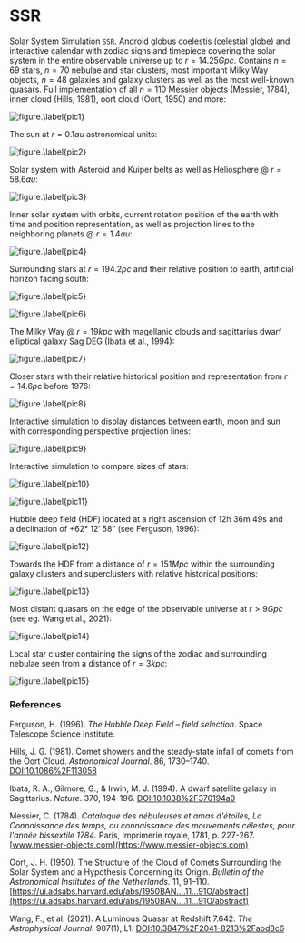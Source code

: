 # SSR
Solar System Simulation `SSR`. Android globus coelestis (celestial globe) and interactive calendar with zodiac signs and timepiece covering the solar system in the entire observable universe up to $r=14.25Gpc.$ Contains $n=69$ stars, $n=70$ nebulae and star clusters, most important Milky Way objects, $n=48$ galaxies and galaxy clusters as well as the most well-known quasars. Full implementation of all $n=110$ Messier objects (Messier, 1784), inner cloud (Hills, 1981), oort cloud (Oort, 1950) and more:


![figure.\label{pic1}](pic1.jpg)

The sun at $r=0.1au$ astronomical units:

![figure.\label{pic2}](pic2.jpg)

Solar system with Asteroid and Kuiper belts as well as Heliosphere @ $r=58.6au$:


![figure.\label{pic3}](pic3.jpg)

Inner solar system with orbits, current rotation position of the earth with time and position representation, as well as projection lines to the neighboring planets @ $r=1.4au$:


![figure.\label{pic4}](pic4.jpg)

Surrounding stars at $r=194.2pc$ and their relative position to earth, artificial horizon facing south:


![figure.\label{pic5}](pic5.jpg)


![figure.\label{pic6}](pic6.jpg)

The Milky Way @ $r=19kpc$ with magellanic clouds and sagittarius dwarf elliptical galaxy Sag DEG (Ibata et al., 1994):

![figure.\label{pic7}](pic7.jpg)

Closer stars with their relative historical position and representation from $r=14.6pc$ before 1976:

![figure.\label{pic8}](pic8.jpg)

Interactive simulation to display distances between earth, moon and sun with corresponding perspective projection lines:

![figure.\label{pic9}](pic9.jpg)

Interactive simulation to compare sizes of stars:

![figure.\label{pic10}](pic10.jpg)


![figure.\label{pic11}](pic11.jpg)

Hubble deep field (HDF) located at a right ascension of 12h 36m 49s and a declination of +62° 12′ 58″ (see Ferguson, 1996):

![figure.\label{pic12}](pic12.jpg)

Towards the HDF from a distance of $r=151Mpc$ within the surrounding galaxy clusters and superclusters with relative historical positions:

![figure.\label{pic13}](pic13.jpg)

Most distant quasars on the edge of the observable universe at $r>9Gpc$ (see eg. Wang et al., 2021):

![figure.\label{pic14}](pic14.jpg)

Local star cluster containing the signs of the zodiac and surrounding nebulae seen from a distance of $r=3kpc$:

![figure.\label{pic15}](pic15.jpg)

### References
Ferguson, H. (1996). *The Hubble Deep Field – field selection*. Space Telescope Science Institute.

Hills, J. G. (1981). Comet showers and the steady-state infall of comets from the Oort Cloud. *Astronomical Journal*. 86, 1730–1740. [DOI:10.1086%2F113058](https://doi.org/10.1086%2F113058)

Ibata, R. A., Gilmore, G., & Irwin, M. J. (1994). A dwarf satellite galaxy in Sagittarius. *Nature*. 370, 194-196. [DOI:10.1038%2F370194a0](https://doi.org/10.1038%2F370194a0)

Messier, C. (1784). *Cataloque des nébuleuses et amas d'étoiles, La Connaissance des temps, ou connaissance des mouvements célestes, pour l'année bissextile 1784*. Paris, Imprimerie royale,‎ 1781, p. 227-267. [www.messier-objects.com](https://www.messier-objects.com)

Oort, J. H. (1950). The Structure of the Cloud of Comets Surrounding the Solar System and a Hypothesis Concerning its Origin. *Bulletin of the Astronomical Institutes of the Netherlands.* 11, 91–110.[https://ui.adsabs.harvard.edu/abs/1950BAN....11...91O/abstract](https://ui.adsabs.harvard.edu/abs/1950BAN....11...91O/abstract)

Wang, F., et al. (2021). A Luminous Quasar at Redshift 7.642. *The Astrophysical Journal*. 907(1), L1. [DOI:10.3847%2F2041-8213%2Fabd8c6](https://doi.org/10.3847%2F2041-8213%2Fabd8c6)

